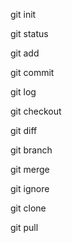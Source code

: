git init

git status

git add

git commit

git log

git checkout

git diff

git branch

git merge

git ignore

git clone

git pull
